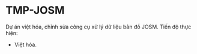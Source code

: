 # TMP-JOSM
Dự án việt hóa, chỉnh sửa công cụ xử lý dữ liệu bản đồ JOSM.
Tiến độ thực hiện:
+ Việt hóa.
